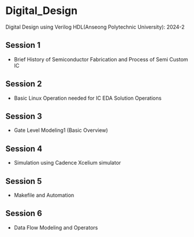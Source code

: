 # Digital_Design
Digital Design using Verilog HDL(Anseong Polytechnic University): 2024-2

## Session 1
* Brief History of Semiconductor Fabrication and Process of Semi Custom IC

## Session 2
* Basic Linux Operation needed for IC EDA Solution Operations

## Session 3
* Gate Level Modeling1 (Basic Overview)

## Session 4
* Simulation using Cadence Xcelium simulator

## Session 5
* Makefile and Automation

## Session 6
* Data Flow Modeling and Operators
